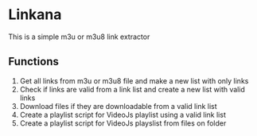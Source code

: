 # Linkana
This is a simple m3u or m3u8 link extractor

## Functions
1) Get all links from m3u or m3u8 file and make a new list with only links
2) Check if links are valid from a link list and create a new list with valid links
3) Download files if they are downloadable from a valid link list
4) Create a playlist script for VideoJs playlist using a valid link list
5) Create a playlist script for VideoJs playslist from files on folder

